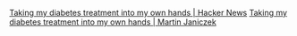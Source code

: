 
[Taking my diabetes treatment into my own hands | Hacker News](https://news.ycombinator.com/item?id=41052365)
[Taking my diabetes treatment into my own hands | Martin Janiczek](https://martin.janiczek.cz/2024/07/23/taking-my-diabetes-treatment-into-my-own-hands.html)
